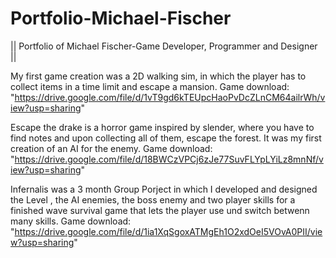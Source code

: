 # Portfolio-Michael-Fischer
|| Portfolio of Michael Fischer-Game Developer, Programmer and Designer ||

My first game creation was a 2D walking sim, in which the player has to collect items in a time limit and escape a mansion. 
Game download: "https://drive.google.com/file/d/1vT9gd6kTEUpcHaoPvDcZLnCM64ailrWh/view?usp=sharing"

Escape the drake is a horror game inspired by slender, where you have to find notes and upon collecting all of them, escape the forest. It was my first creation of an AI for the enemy.
Game download: "https://drive.google.com/file/d/18BWCzVPCj6zJe77SuvFLYpLYiLz8mnNf/view?usp=sharing"


Infernalis was a 3 month Group Porject in which I developed and designed the Level , the AI enemies, the boss enemy and two player skills for a finished wave survival game that lets the player use und switch betwenn many skills.
Game download: "https://drive.google.com/file/d/1ia1XqSgoxATMgEh1O2xdOeI5VOvA0PII/view?usp=sharing"
